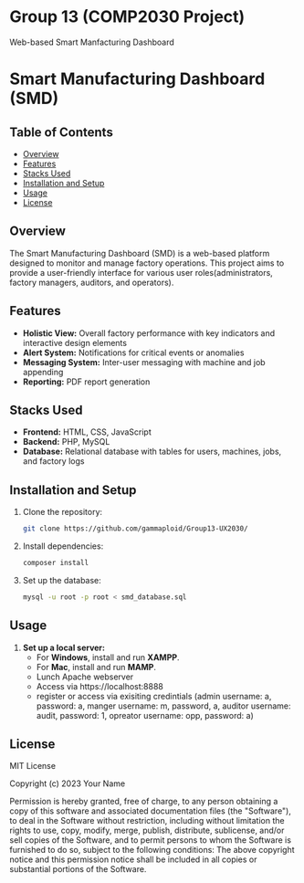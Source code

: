# Group 13 (COMP2030 Project)
 
Web-based Smart Manfacturing Dashboard

# Smart Manufacturing Dashboard (SMD)

## Table of Contents
- [Overview](#overview)
- [Features](#features)
- [Stacks Used](#stacks-used)
- [Installation and Setup](#installation-and-setup)
- [Usage](#usage)
- [License](#license)

## Overview
The Smart Manufacturing Dashboard (SMD) is a web-based platform designed to monitor and manage factory operations. This project aims to provide a user-friendly interface for various user roles(administrators, factory managers, auditors, and operators).

## Features
- **Holistic View:** Overall factory performance with key indicators and interactive design elements 
- **Alert System:** Notifications for critical events or anomalies
- **Messaging System:** Inter-user messaging with machine and job appending
- **Reporting:** PDF report generation 

## Stacks Used
- **Frontend:** HTML, CSS, JavaScript
- **Backend:** PHP, MySQL
- **Database:** Relational database with tables for users, machines, jobs, and factory logs

## Installation and Setup
1. Clone the repository:
   ```bash
   git clone https://github.com/gammaploid/Group13-UX2030/
   ```
2. Install dependencies:
   ```bash
   composer install
   ```
4. Set up the database:
   ```bash
   mysql -u root -p root < smd_database.sql
   ```


## Usage
1. **Set up a local server:**
   - For **Windows**, install and run **XAMPP**.
   - For **Mac**, install and run **MAMP**.
   - Lunch Apache webserver
   - Access via https://localhost:8888
   - register or access via exisiting credintials (admin username: a, password: a, manger username: m, password, a, auditor username: audit, password: 1, opreator username: opp, password: a)


## License 
MIT License

Copyright (c) 2023 Your Name

Permission is hereby granted, free of charge, to any person obtaining a copy of this software and associated documentation files (the "Software"), to deal in the Software without restriction, including without limitation the rights to use, copy, modify, merge, publish, distribute, sublicense, and/or sell copies of the Software, and to permit persons to whom the Software is furnished to do so, subject to the following conditions:
The above copyright notice and this permission notice shall be included in all copies or substantial portions of the Software.
